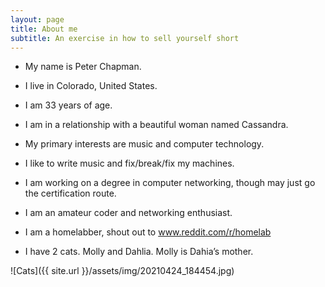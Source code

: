 ```yaml
---
layout: page
title: About me
subtitle: An exercise in how to sell yourself short
---
```


- My name is Peter Chapman. 

- I live in Colorado, United States.

- I am 33 years of age.

- I am in a relationship with a beautiful woman named Cassandra.

- My primary interests are music and computer technology.

- I like to write music and fix/break/fix my machines. 

- I am working on a degree in computer networking, though may just go the certification 
route.

- I am an amateur coder and networking enthusiast. 

- I am a homelabber, shout out to www.reddit.com/r/homelab

- I have 2 cats. Molly and Dahlia. Molly is Dahia’s mother.


![Cats]({{ site.url }}/assets/img/20210424_184454.jpg)

